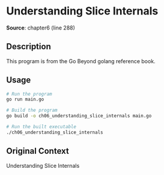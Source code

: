 # Understanding Slice Internals

**Source**: chapter6 (line 288)

## Description

This program is from the Go Beyond golang reference book.

## Usage

```bash
# Run the program
go run main.go

# Build the program
go build -o ch06_understanding_slice_internals main.go

# Run the built executable
./ch06_understanding_slice_internals
```

## Original Context

Understanding Slice Internals
